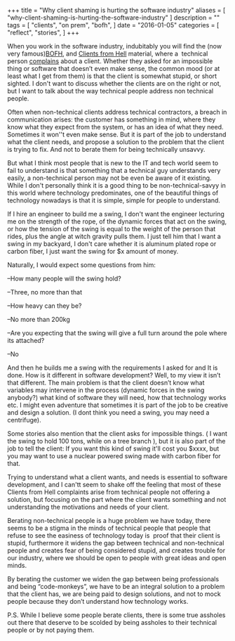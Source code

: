 
+++
title = "Why client shaming is hurting the software industry"
aliases = [
    "why-client-shaming-is-hurting-the-software-industry"
]
description = ""
tags = [
    "clients",
    "on prem",
    "bofh",
]
date = "2016-01-05"
categories = [
    "reflect",
    "stories",
]
+++



When you work in the software industry, indubitably you will find the (now very famous)[BOFH](http://bofh.ntk.net/BOFH/), and [Clients from Hell](http://clientsfromhell.net/) material, where a  technical person [complains](http://clientsfromhell.net/post/115121294248/i-had-a-potential-client-that-asked-me-to-stop-by) about a client. Whether they asked for an impossible thing or software that doesn’t even make sense, the common mood (or at least what I get from them) is that the client is somewhat stupid, or short sighted. I don't want to discuss whether the clients are on the right or not, but I want to talk about the way technical people address non technical people.    

Often when non-technical clients address technical contractors, a breach in communication arises: the customer has something in mind, where they know what they expect from the system, or has an idea of what they need. Sometimes it won''t even make sense. But it is part of the job to understand what the client needs, and propose a solution to the problem that the client is trying to fix. And not to berate them for being technically unsavvy.

But what I think most people that is new to the IT and tech world seem to fail to understand is that something that a technical guy understands very easily, a non-technical person may not be even be aware of it existing. While I don't personally think it is a good thing to be non-technical-savyy in this world where technology predominates, one of the beautiful things of technology nowadays is that it is simple, simple for people to understand. 

If I hire an engineer to build me a swing, I don't want the engineer lecturing me on the strength of the rope, of the dynamic forces that act on the swing, or how the tension of the swing is equal to the weight of the person that rides, plus the angle at witch gravity pulls them. I just tell him that I want a swing in my backyard, I don't care whether it is aluminum plated rope or carbon fiber, I just want the swing for $x amount of money.

Naturally, I would expect some questions from him: 

–How many people will the swing hold?

–Three, no more than that

–How heavy can they be?

–No more than 200kg

–Are you expecting that the swing will give a full turn around the pole where its attached?

–No

And then he builds me a swing with the requirements I asked for and It is done. How is it different in software development? Well, to my view it isn’t that different. The main problem is that the client doesn’t know what variables may intervene in the process (dynamic forces in the swing anybody?) what kind of software they will need, how that technology works etc. I might even adventure that sometimes it is part of the job to be creative and design a solution. (I dont think you need a swing, you may need a centrifuge). 

Some stories also mention that the client asks for impossible things. ( I want the swing to hold 100 tons, while on a tree branch ), but it is also part of the job to tell the client: If you want this kind of swing it'll cost you $xxxx, but you may want to use a nuclear powered swing made with carbon fiber for that.

Trying to understand what a client wants, and needs is essential to software development, and I can'tt seem to shake off the feeling that most of these Clients from Hell complaints arise from technical people not offering a solution, but focusing on the part where the client wants something and not understanding the motivations and needs of your client. 

Berating non-technical people is a huge problem we have today, there seems to be a stigma in the minds of technical people that people that refuse to see the easiness of technology today is  proof that their client is stupid, furthermore it widens the gap between technical and non-technical people and creates fear of being considered stupid, and creates trouble for our industry, where we should be open to people with great ideas and open minds.

By berating the customer we widen the gap between being professionals and being “code-monkeys”, we have to be an integral solution to a problem that the client has, we are being paid to design solutions, and not to mock people because they don’t understand how technology works.

P.S. While I believe some people berate clients, there is some true assholes out there that deserve to be scolded by being assholes to their technical people or by not paying them.